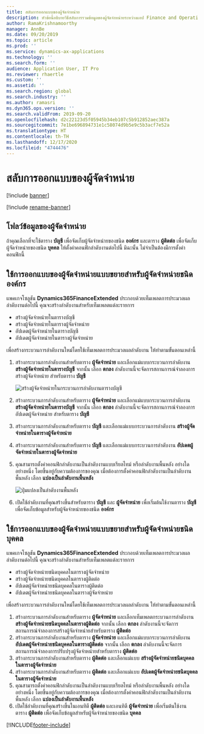 ```yaml
---
title: สลับการออกแบบของผู้จัดจำหน่าย
description: หัวข้อนี้อธิบายวิธีสลับการรวมข้อมูลของผู้จัดจำหน่ายระหว่างแอป Finance and Operations และ Dataverse
author: RamaKrishnamoorthy
manager: AnnBe
ms.date: 09/20/2019
ms.topic: article
ms.prod: ''
ms.service: dynamics-ax-applications
ms.technology: ''
ms.search.form: ''
audience: Application User, IT Pro
ms.reviewer: rhaertle
ms.custom: ''
ms.assetid: ''
ms.search.region: global
ms.search.industry: ''
ms.author: ramasri
ms.dyn365.ops.version: ''
ms.search.validFrom: 2019-09-20
ms.openlocfilehash: d2c22123d5f05945b34eb107c5b912852aec387a
ms.sourcegitcommit: 7e1be696894731e1c58074d9b5e9c5b3acf7e52a
ms.translationtype: HT
ms.contentlocale: th-TH
ms.lasthandoff: 12/17/2020
ms.locfileid: "4744476"
---
```

# <a name="switch-between-vendor-designs"></a>สลับการออกแบบของผู้จัดจำหน่าย

[!include [banner](../../includes/banner.md)]

[!include [rename-banner](~/includes/cc-data-platform-banner.md)]



## <a name="vendor-data-flow"></a>โฟลว์ข้อมูลของผู้จัดจำหน่าย 

ถ้าคุณเลือกที่จะใช้ตาราง **บัญชี** เพื่อจัดเก็บผู้จัดจำหน่ายของชนิด **องค์กร** และตาราง **ผู้ติดต่อ** เพื่อจัดเก็บผู้จัดจำหน่ายของชนิด **บุคคล** ให้ตั้งค่าคอนฟิกลำดับงานต่อไปนี้ มิฉะนั้น ไม่จำเป็นต้องมีการตั้งค่าคอนฟิกนี้

## <a name="use-the-extended-vendor-design-for-vendors-of-the-organization-type"></a>ใช้การออกแบบของผู้จัดจำหน่ายแบบขยายสำหรับผู้จัดจำหน่ายชนิดองค์กร

แพคเกจโซลูชัน **Dynamics365FinanceExtended** ประกอบด้วยเท็มเพลตการประมวลผลลำดับงานต่อไปนี้ คุณจะสร้างลำดับงานสำหรับเท็มเพลตแต่ละรายการ

+ สร้างผู้จัดจำหน่ายในตารางบัญชี
+ สร้างผู้จัดจำหน่ายในตารางผู้จัดจำหน่าย
+ อัปเดตผู้จัดจำหน่ายในตารางบัญชี
+ อัปเดตผู้จัดจำหน่ายในตารางผู้จัดจำหน่าย

เพื่อสร้างกระบวนการลำดับงานใหม่โดยใช้เท็มเพลตการประมวลผลลำดับงาน ให้ทำตามขั้นตอนเหล่านี้

1. สร้างกระบวนการลำดับงานสำหรับตาราง **ผู้จัดจำหน่าย** และเลือกแม่แบบกระบวนการลำดับงาน **สร้างผู้จัดจำหน่ายในตารางบัญชี** จากนั้น เลือก **ตกลง** ลำดับงานนี้จะจัดการสถานการณ์จำลองการสร้างผู้จัดจำหน่าย สำหรับตาราง **บัญชี**

    ![สร้างผู้จัดจำหน่ายในกระบวนการลำดับงานตารางบัญชี](media/create_process.png)

2. สร้างกระบวนการลำดับงานสำหรับตาราง **ผู้จัดจำหน่าย** และเลือกแม่แบบกระบวนการลำดับงาน **สร้างผู้จัดจำหน่ายในตารางบัญชี** จากนั้น เลือก **ตกลง** ลำดับงานนี้จะจัดการสถานการณ์จำลองการอัปเดตผู้จัดจำหน่าย สำหรับตาราง **บัญชี**
3. สร้างกระบวนการลำดับงานสำหรับตาราง **บัญชี** และเลือกแม่แบบกระบวนการลำดับงาน **สร้างผู้จัดจำหน่ายในตารางผู้จัดจำหน่าย**
4. สร้างกระบวนการลำดับงานสำหรับตาราง **บัญชี** และเลือกแม่แบบกระบวนการลำดับงาน **อัปเดตผู้จัดจำหน่ายในตารางผู้จัดจำหน่าย**
5. คุณสามารถตั้งค่าคอนฟิกลำดับงานเป็นลำดับงานแบบเรียลไทม์ หรือลำดับงานพื้นหลัง อย่างใดอย่างหนึ่ง โดยขึ้นอยู่กับความต้องการของคุณ เมื่อต้องการตั้งค่าคอนฟิกลำดับงานเป็นลำดับงานพื้นหลัง เลือก **แปลงเป็นลำดับงานพื้นหลัง**

    ![ปุ่มแปลงเป็นลำดับงานพื้นหลัง](media/background_workflow.png)

6. เปิดใช้ลำดับงานที่คุณสร้างขึ้นสำหรับตาราง **บัญชี** และ **ผู้จัดจำหน่าย** เพื่อเริ่มต้นใช้งานตาราง **บัญชี** เพื่อจัดเก็บข้อมูลสำหรับผู้จัดจำหน่ายของชนิด **องค์กร**

## <a name="use-the-extended-vendor-design-for-vendors-of-the-person-type"></a>ใช้การออกแบบของผู้จัดจำหน่ายแบบขยายสำหรับผู้จัดจำหน่ายชนิดบุคคล

แพคเกจโซลูชัน **Dynamics365FinanceExtended** ประกอบด้วยเท็มเพลตการประมวลผลลำดับงานต่อไปนี้ คุณจะสร้างลำดับงานสำหรับเท็มเพลตแต่ละรายการ

+ สร้างผู้จัดจำหน่ายชนิดบุคคลในตารางผู้จัดจำหน่าย
+ สร้างผู้จัดจำหน่ายชนิดบุคคลในตารางผู้ติดต่อ
+ อัปเดตผู้จัดจำหน่ายชนิดบุคคลในตารางผู้ติดต่อ
+ อัปเดตผู้จัดจำหน่ายชนิดบุคคลในตารางผู้จัดจำหน่าย

เพื่อสร้างกระบวนการลำดับงานใหม่โดยใช้เท็มเพลตการประมวลผลลำดับงาน ให้ทำตามขั้นตอนเหล่านี้

1. สร้างกระบวนการลำดับงานสำหรับตาราง **ผู้จัดจำหน่าย** และเลือกเท็มเพลตกระบวนการลำดับงาน **สร้างผู้จัดจำหน่ายชนิดบุคคลในตารางผู้ติดต่อ** จากนั้น เลือก **ตกลง** ลำดับงานนี้จะจัดการสถานการณ์จำลองการสร้างผู้จัดจำหน่ายสำหรับตาราง **ผู้ติดต่อ**
2. สร้างกระบวนการลำดับงานสำหรับตาราง **ผู้จัดจำหน่าย** และเลือกแม่แบบกระบวนการลำดับงาน **อัปเดตผู้จัดจำหน่ายชนิดบุคคลในตารางผู้ติดต่อ** จากนั้น เลือก **ตกลง** ลำดับงานนี้จะจัดการสถานการณ์จำลองการปรับปรุงผู้จัดจำหน่ายสำหรับตาราง **ผู้ติดต่อ**
3. สร้างกระบวนการลำดับงานสำหรับตาราง **ผู้ติดต่อ** และเลือกแม่แบบ **สร้างผู้จัดจำหน่ายชนิดบุคคลในตารางผู้จัดจำหน่าย**
4. สร้างกระบวนการลำดับงานสำหรับตาราง **ผู้ติดต่อ** และเลือกแม่แบบ **อัปเดตผู้จัดจำหน่ายชนิดบุคคลในตารางผู้จัดจำหน่าย**
5. คุณสามารถตั้งค่าคอนฟิกลำดับงานเป็นลำดับงานแบบเรียลไทม์ หรือลำดับงานพื้นหลัง อย่างใดอย่างหนึ่ง โดยขึ้นอยู่กับความต้องการของคุณ เมื่อต้องการตั้งค่าคอนฟิกลำดับงานเป็นลำดับงานพื้นหลัง เลือก **แปลงเป็นลำดับงานพื้นหลัง**
6. เปิดใช้ลำดับงานที่คุณสร้างขึ้นในเอนทิตี **ผู้ติดต่อ** และเอนทิตี **ผู้จัดจำหน่าย** เพื่อเริ่มต้นใช้งานตาราง **ผู้ติดต่อ** เพื่อจัดเก็บข้อมูลสำหรับผู้จัดจำหน่ายของชนิด **บุคคล**


[!INCLUDE[footer-include](../../../../includes/footer-banner.md)]